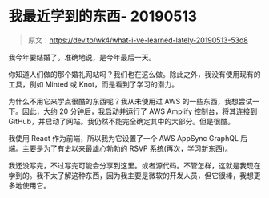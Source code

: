 # 我最近学到的东西- 20190513

> 原文：<https://dev.to/wk4/what-i-ve-learned-lately-20190513-53o8>

我今年要结婚了。准确地说，是今年最后一天。

你知道人们做的那个婚礼网站吗？我们也在这么做。除此之外，我没有使用现有的工具，例如 Minted 或 Knot，而是看到了学习的潜力。

为什么不用它来学点很酷的东西呢？我从未使用过 AWS 的一些东西，我想尝试一下。因此，大约 20 分钟后，我启动并运行了 AWS Amplify 控制台，将其连接到 GitHub，并启动了网站。我仍然不能完全确定其中的大部分。但是很酷。

我使用 React 作为前端，所以我为它设置了一个 AWS AppSync GraphQL 后端。主要是为了有史以来最雄心勃勃的 RSVP 系统(再次，学习新东西)。

我还没写完，不过写完可能会分享到这里。或者源代码。不管怎样，这就是我现在学到的。我不太了解这种东西，因为我主要是微软的开发人员，但它很棒，我想更多地使用它。